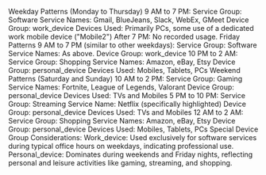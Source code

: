Weekday Patterns (Monday to Thursday)
9 AM to 7 PM:
Service Group: Software
Service Names: Gmail, BlueJeans, Slack, WebEx, GMeet
Device Group: work_device
Devices Used: Primarily PCs, some use of a dedicated work mobile device ("Mobile2")
After 7 PM: No recorded usage.
Friday Patterns
9 AM to 7 PM (similar to other weekdays):
Service Group: Software
Service Names: As above.
Device Group: work_device
10 PM to 2 AM:
Service Group: Shopping
Service Names: Amazon, eBay, Etsy
Device Group: personal_device
Devices Used: Mobiles, Tablets, PCs
Weekend Patterns (Saturday and Sunday)
10 AM to 2 PM:
Service Group: Gaming
Service Names: Fortnite, League of Legends, Valorant
Device Group: personal_device
Devices Used: TVs and Mobiles
5 PM to 10 PM:
Service Group: Streaming
Service Name: Netflix (specifically highlighted)
Device Group: personal_device
Devices Used: TVs and Mobiles
12 AM to 2 AM:
Service Group: Shopping
Service Names: Amazon, eBay, Etsy
Device Group: personal_device
Devices Used: Mobiles, Tablets, PCs
Special Device Group Considerations:
Work_device: Used exclusively for software services during typical office hours on weekdays, indicating professional use.
Personal_device: Dominates during weekends and Friday nights, reflecting personal and leisure activities like gaming, streaming, and shopping.
